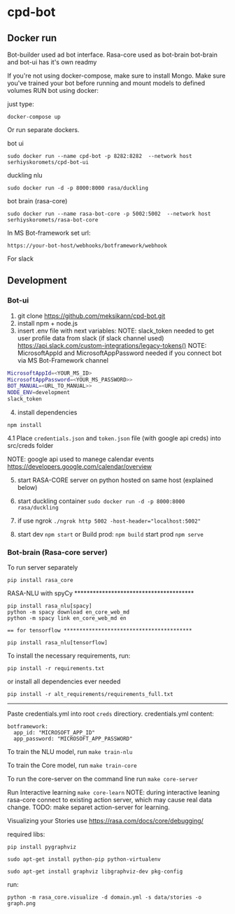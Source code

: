 # cpd-bot

##  Docker run
Bot-builder used ad bot interface. Rasa-core used as bot-brain
bot-brain and bot-ui has it's own readmy

If you're not using docker-compose, make sure to install Mongo.
Make sure you've trained your bot before running and mount models to defined volumes
RUN bot using docker:

just type:

``docker-compose up``

Or run separate dockers.

bot ui
```angular2html
sudo docker run --name cpd-bot -p 8282:8282  --network host serhiyskoromets/cpd-bot-ui
```

duckling nlu
```angular2html
sudo docker run -d -p 8000:8000 rasa/duckling
```
bot brain (rasa-core)
```angular2html
sudo docker run --name rasa-bot-core -p 5002:5002  --network host serhiyskoromets/rasa-bot-core
```

In MS Bot-framework set url:

``https://your-bot-host/webhooks/botframework/webhook``

For slack



## Development
### Bot-ui
1. git clone https://github.com/meksikann/cpd-bot.git
2. install npm + node.js
3. insert  .env file with next variables:
NOTE: slack_token needed to get user profile data from slack (if slack channel used) https://api.slack.com/custom-integrations/legacy-tokens()
NOTE: MicrosoftAppId and MicrosoftAppPassword needed if you connect bot via MS Bot-Framework channel
```bash
MicrosoftAppId=<YOUR_MS_ID>
MicrosoftAppPassword=<YOUR_MS_PASSWORD>>
BOT_MANUAL=<URL_TO_MANUAL>>
NODE_ENV=development
slack_token
```
4. install dependencies
```
npm install
```

4.1 Place `credentials.json` and `token.json` file (with google api creds) into src/creds folder

NOTE:
google api used to manege calendar events
https://developers.google.com/calendar/overview

5. start RASA-CORE server on python hosted on same host (explained below)
6. start duckling container ``sudo docker run -d -p 8000:8000 rasa/duckling
``
7. if use ngrok ``./ngrok http 5002 -host-header="localhost:5002"  ``

8. start dev
``
npm start
``
or Build prod:
``
npm build
``
start prod 
``npm serve``

### Bot-brain (Rasa-core server)

 To run server separately
 ```
 pip install rasa_core
 ```
 
 
 RASA-NLU with spyCy ***************************************
 ```
 pip install rasa_nlu[spacy]
 python -m spacy download en_core_web_md
 python -m spacy link en_core_web_md en
 ```
 
    == for tensorflow *****************************************
 ```
 pip install rasa_nlu[tensorflow]
 ```
 To install the necessary requirements, run:
 
 ```
 pip install -r requirements.txt
 ```
 or install all dependencies ever needed
 ```
 pip install -r alt_requirements/requirements_full.txt
 ```
 *****************************************************************

Paste credentials.yml into root `creds` directiory.
credentials.yml content:
```
botframework:
  app_id: "MICROSOFT_APP_ID"
  app_password: "MICROSOFT_APP_PASSWORD"
  ```
  
To train the NLU model, run ``make train-nlu``

To train the Core model, run ``make train-core``

To run the core-server on the command line run ``make core-server``

Run Interactive learning ``make core-learn``
NOTE: during interactive leaning rasa-core connect to existing action server, which may 
cause real data change. TODO: make separet action-server for learning.

Visualizing your Stories
use https://rasa.com/docs/core/debugging/

required libs:
``` 
pip install pygraphviz
```
```
sudo apt-get install python-pip python-virtualenv
```

```
sudo apt-get install graphviz libgraphviz-dev pkg-config
```
run:

```
python -m rasa_core.visualize -d domain.yml -s data/stories -o graph.png
```




